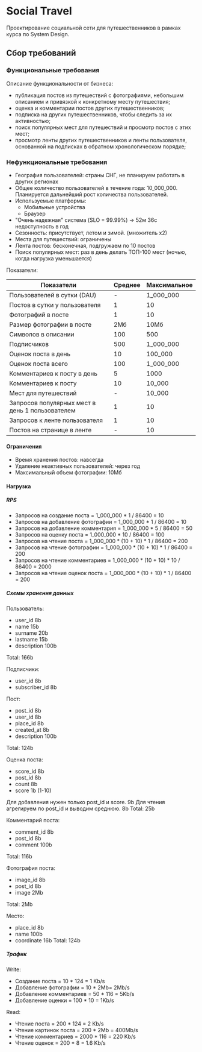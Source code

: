 # Social Travel

Проектирование социальной сети для путешественников в рамках курса по System Design.

## Сбор требований

### Функциональные требования

Описание функциональности от бизнеса:

- публикация постов из путешествий с фотографиями, небольшим описанием и привязкой к конкретному месту путешествия;
- оценка и комментарии постов других путешественников;
- подписка на других путешественников, чтобы следить за их активностью;
- поиск популярных мест для путешествий и просмотр постов с этих мест;
- просмотр ленты других путешественников и ленты пользователя, основанной на подписках в обратном хронологическом порядке;

### Нефункциональные требования

- География пользователей: страны СНГ, не планируем работать в других регионах
- Общее количество пользователей в течение года: 10_000_000.
  Планируется дальнейший рост количества пользователей.
- Используемые платформы:
  - Мобильные устройства
  - Браузер
- "Очень надежная" система (SLO = 99.99%)
  -> 52м 36с недоступность в год
- Сезонность: присутствует, летом и зимой. (множитель х2)
- Места для путешествий: ограничены
- Лента постов: бесконечная, подгружаем по 10 постов
- Поиск популярных мест: раз в день делать ТОП-100 мест (ночью, когда нагрузка уменьшается)

Показатели:

Показатели | Среднее | Максимальное
-------|-----|-----
Пользователей в сутки (DAU) | - | 1_000_000
Постов в сутки у пользователя | 1 | 10
Фотографий в посте | 1 | 10
Размер фотографии в посте | 2Мб | 10Мб
Символов в описании | 100 | 500
Подписчиков | 500 | 1_000_000
Оценок поста в день | 10 | 100_000
Оценок поста всего | 100 | 1_000_000
Комментариев к посту в день | 5 | 1000
Комментариев к посту | 10 | 10_000
Мест для путешествий | - | 10_000
Запросов популярных мест в день 1 пользователем | 1 | 10
Запросов к ленте пользователя | 1 | 10
Постов на странице в ленте | - | 10

#### Ограничения

- Время хранения постов: навсегда
- Удаление неактивных пользователей: через год
- Максимальный объем фотографии: 10Мб

#### Нагрузка

##### RPS

- Запросов на создание поста          = 1_000_000 * 1   / 86400 = 10
- Запросов на добавление фотографии   = 1_000_000 * 1   / 86400 = 10
- Запросов на добавление комментария  = 1_000_000 * 5   / 86400 = 50
- Запросов на оценку поста            = 1_000_000 * 10  / 86400 = 100
- Запросов на чтение поста            = 1_000_000 * (10 + 10) * 1  / 86400 = 200
- Запросов на чтение фотографии       = 1_000_000 * (10 + 10) * 1  / 86400 = 200
- Запросов на чтение комментариев     = 1_000_000 * (10 + 10) * 10 / 86400 = 2000
- Запросов на чтение оценок поста     = 1_000_000 * (10 + 10) * 1  / 86400 = 200

##### Схемы хранения данных

Пользователь:
- user_id 8b
- name 15b
- surname 20b
- lastname 15b
- description 100b

Total: 166b

Подписчики:
- user_id 8b
- subscriber_id 8b

Пост:
- post_id 8b
- user_id 8b
- place_id 8b
- created_at 8b
- description 100b

Total: 124b

Оценка поста:
- score_id 8b
- post_id 8b
- count 8b
- score 1b (1-10)

Для добавления нужен только post_id и score. 9b
Для чтения агрегируем по post_id и выводим среднюю. 8b
Total: 25b

Комментарий поста:
- comment_id 8b
- post_id 8b
- comment 100b

Total: 116b

Фотография поста:
- image_id 8b
- post_id 8b
- image 2Mb

Total: 2Mb

Место:
- place_id 8b
- name 100b 
- coordinate 16b
Total: 124b

##### Трафик

Write:
- Создание поста = 10 * 124 = 1 Kb/s
- Добавление фотографии = 10 * 2Mb= 2Mb/s
- Добавление комментариев = 50 * 116 = 5Kb/s
- Добавление оценки = 100 * 10 = 1Kb/s

Read:
- Чтение поста = 200 * 124 = 2 Kb/s
- Чтение картинок поста = 200 * 2Mb = 400Mb/s
- Чтение комментариев = 2000 * 116 = 220 Kb/s
- Чтение оценок = 200 * 8 = 1.6 Kb/s